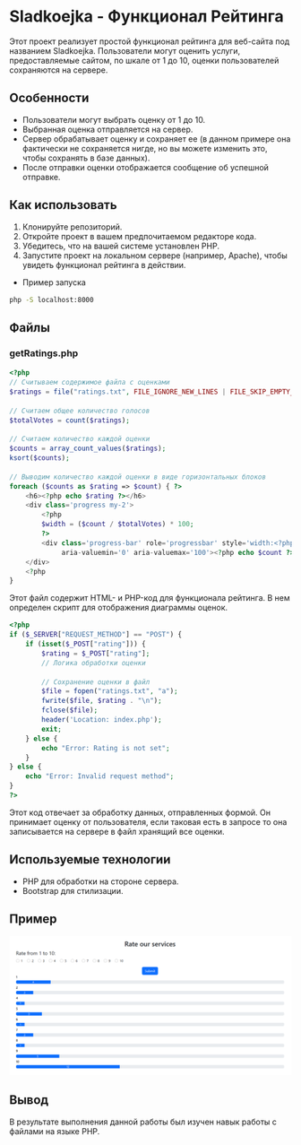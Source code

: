 Sladkoejka - Функционал Рейтинга
================================

Этот проект реализует простой функционал рейтинга для веб-сайта под названием Sladkoejka. Пользователи могут оценить услуги, предоставляемые сайтом, по шкале от 1 до 10, оценки пользователей сохраняются на сервере.

Особенности
-----------

-   Пользователи могут выбрать оценку от 1 до 10.
-   Выбранная оценка отправляется на сервер.
-   Сервер обрабатывает оценку и сохраняет ее (в данном примере она фактически не сохраняется нигде, но вы можете изменить это, чтобы сохранять в базе данных).
-   После отправки оценки отображается сообщение об успешной отправке.

Как использовать
----------------

1.  Клонируйте репозиторий.
2.  Откройте проект в вашем предпочитаемом редакторе кода.
3.  Убедитесь, что на вашей системе установлен PHP.
4.  Запустите проект на локальном сервере (например, Apache), чтобы увидеть функционал рейтинга в действии.
- Пример запуска 

 ```bash
php -S localhost:8000
 ```

Файлы
-----

### getRatings.php

```php
<?php
// Считываем содержимое файла с оценками
$ratings = file("ratings.txt", FILE_IGNORE_NEW_LINES | FILE_SKIP_EMPTY_LINES);

// Считаем общее количество голосов
$totalVotes = count($ratings);

// Считаем количество каждой оценки
$counts = array_count_values($ratings);
ksort($counts);

// Выводим количество каждой оценки в виде горизонтальных блоков
foreach ($counts as $rating => $count) { ?>
    <h6><?php echo $rating ?></h6>
    <div class='progress my-2'>
        <?php
        $width = ($count / $totalVotes) * 100;
        ?>
        <div class='progress-bar' role='progressbar' style='width:<?php echo $width ?>%;' aria-valuenow='<?php echo $width ?>'
             aria-valuemin='0' aria-valuemax='100'><?php echo $count ?></div>
    </div>
    <?php
}
```

Этот файл содержит HTML- и PHP-код для функционала рейтинга. В нем определен скрипт для отображения диаграммы оценок.

```php
<?php
if ($_SERVER["REQUEST_METHOD"] == "POST") {
    if (isset($_POST["rating"])) {
        $rating = $_POST["rating"];
        // Логика обработки оценки

        // Сохранение оценки в файл
        $file = fopen("ratings.txt", "a");
        fwrite($file, $rating . "\n");
        fclose($file);
        header('Location: index.php');
        exit;
    } else {
        echo "Error: Rating is not set";
    }
} else {
    echo "Error: Invalid request method";
}
?>
```

Этот код отвечает за обработку данных, отправленных формой. Он принимает оценку от пользователя, если таковая есть в запросе то она записывается на сервере в файл хранящий все оценки.

Используемые технологии
-----------------------

-   PHP для обработки на стороне сервера.
-   Bootstrap для стилизации.

Пример
------

![Пример](screen/screen1.png)

Вывод
------

В результате выполнения данной работы был изучен навык работы с файлами на языке PHP.